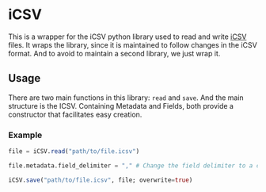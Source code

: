 # iCSV

This is a wrapper for the iCSV python library used to read and write [iCSV](https://envidat.gitlab-pages.wsl.ch/icsv/) files.
It wraps the library, since it is maintained to follow changes in the iCSV format. And to avoid to maintain a second library, we just wrap it.

## Usage

There are two main functions in this library: `read` and `save`.
And the main structure is the ICSV. Containing Metadata and Fields, both provide a constructor that facilitates easy creation.

### Example

```julia
file = iCSV.read("path/to/file.icsv")

file.metadata.field_delimiter = "," # Change the field delimiter to a comma

iCSV.save("path/to/file.icsv", file; overwrite=true)
```
